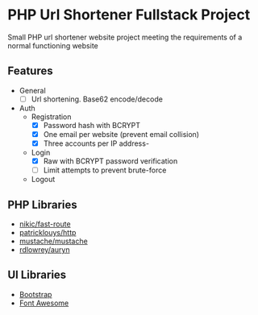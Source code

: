 # PHP Url Shortener Fullstack Project
Small PHP url shortener website project meeting the requirements of a normal functioning website

## Features
- General
  - [ ] Url shortening. Base62 encode/decode
- Auth
  - Registration
    - [x] Password hash with BCRYPT
    - [x] One email per website (prevent email collision)
    - [x] Three accounts per IP address- 
  - Login
    - [x] Raw with BCRYPT password verification
    - [ ] Limit attempts to prevent brute-force
  - Logout

## PHP Libraries
- [nikic/fast-route](https://github.com/nikic/FastRoute)
- [patricklouys/http](https://github.com/PatrickLouys/http)
- [mustache/mustache](https://github.com/bobthecow/mustache.php)
- [rdlowrey/auryn](https://github.com/rdlowrey/auryn)

## UI Libraries
- [Bootstrap](https://getbootstrap.com/)
- [Font Awesome](https://fontawesome.com/)
